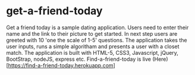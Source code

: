 # get-a-friend-today
Get a friend today is a sample dating application. Users need to enter their name and the link to their picture to get started. In next step users are greeted with 10 'one the scale of 1-5' questions. The application takes the user inputs, runs a simple algoritham and presents a user with a closet match.
The application is built with HTML-5, CSS3, Javascript, jQuery, BootStrap, nodeJS, express etc. Find-a-friend-today is live 
(Here)[https://find-a-friend-today.herokuapp.com]

